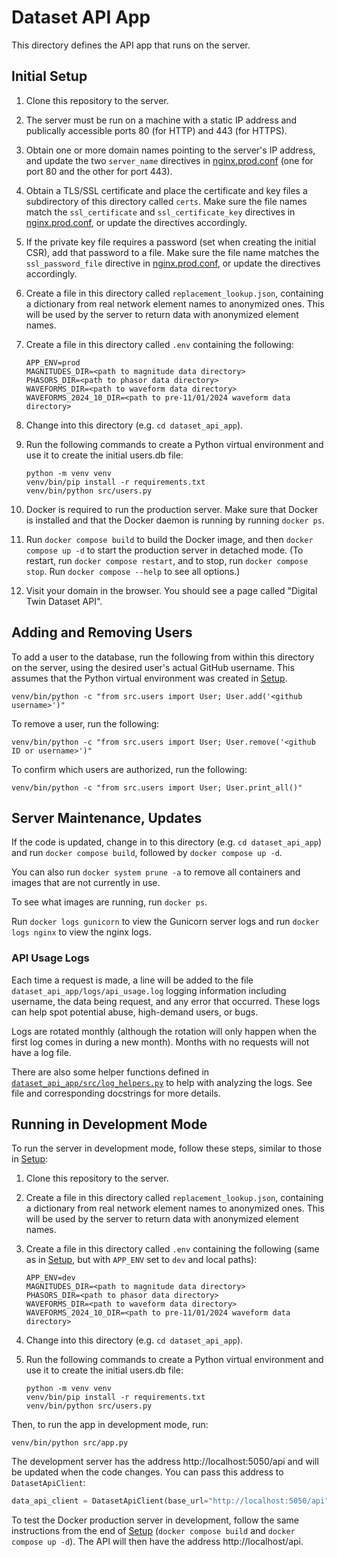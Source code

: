 # Dataset API App

This directory defines the API app that runs on the server.

## Initial Setup

1. Clone this repository to the server.

2. The server must be run on a machine with a static IP address and publically
   accessible ports 80 (for HTTP) and 443 (for HTTPS).

3. Obtain one or more domain names pointing to the server's IP address, and update the
   two `server_name` directives in [nginx.prod.conf](nginx.prod.conf) (one for port 80
   and the other for port 443).

4. Obtain a TLS/SSL certificate and place the certificate and key files a subdirectory
   of this directory called `certs`. Make sure the file names match the `ssl_certificate`
   and `ssl_certificate_key` directives in [nginx.prod.conf](nginx.prod.conf), or update
   the directives accordingly.

5. If the private key file requires a password (set when creating the initial CSR), add
   that password to a file. Make sure the file name matches the `ssl_password_file`
   directive in [nginx.prod.conf](nginx.prod.conf), or update the directives accordingly.

6. Create a file in this directory called `replacement_lookup.json`, containing a
   dictionary from real network element names to anonymized ones. This will be used by
   the server to return data with anonymized element names.

7. Create a file in this directory called `.env` containing the following:

   ```env
   APP_ENV=prod
   MAGNITUDES_DIR=<path to magnitude data directory>
   PHASORS_DIR=<path to phasor data directory>
   WAVEFORMS_DIR=<path to waveform data directory>
   WAVEFORMS_2024_10_DIR=<path to pre-11/01/2024 waveform data directory>
   ```

8. Change into this directory (e.g. `cd dataset_api_app`).

9. Run the following commands to create a Python virtual environment and use it to
   create the initial users.db file:

   ```
   python -m venv venv
   venv/bin/pip install -r requirements.txt
   venv/bin/python src/users.py
   ```

10. Docker is required to run the production server. Make sure that Docker is installed
    and that the Docker daemon is running by running `docker ps`.

11. Run `docker compose build` to build the Docker image, and then `docker compose up -d`
    to start the production server in detached mode. (To restart, run
    `docker compose restart`, and to stop, run `docker compose stop`. Run
    `docker compose --help` to see all options.)

12. Visit your domain in the browser. You should see a page called "Digital Twin Dataset
    API".

## Adding and Removing Users

To add a user to the database, run the following from within this directory on the
server, using the desired user's actual GitHub username. This assumes that the Python
virtual environment was created in [Setup](#setup).

```
venv/bin/python -c "from src.users import User; User.add('<github username>')"
```

To remove a user, run the following:

```
venv/bin/python -c "from src.users import User; User.remove('<github ID or username>')"
```

To confirm which users are authorized, run the following:

```
venv/bin/python -c "from src.users import User; User.print_all()"
```

## Server Maintenance, Updates

If the code is updated, change in to this directory (e.g. `cd dataset_api_app`) and run
`docker compose build`, followed by `docker compose up -d`.

You can also run `docker system prune -a` to remove all containers and images that are
not currently in use.

To see what images are running, run `docker ps`.

Run `docker logs gunicorn` to view the Gunicorn server logs and run `docker logs nginx`
to view the nginx logs.

### API Usage Logs

Each time a request is made, a line will be added to the file
`dataset_api_app/logs/api_usage.log` logging information including username, the data
being request, and any error that occurred. These logs can help spot potential abuse,
high-demand users, or bugs.

Logs are rotated monthly (although the rotation will only happen when the first log
comes in during a new month). Months with no requests will not have a log file.

There are also some helper functions defined in
[`dataset_api_app/src/log_helpers.py`](src/log_helpers.py) to help with analyzing the
logs. See file and corresponding docstrings for more details.

## Running in Development Mode

To run the server in development mode, follow these steps, similar to those in
[Setup](#setup):

1. Clone this repository to the server.

2. Create a file in this directory called `replacement_lookup.json`, containing a
   dictionary from real network element names to anonymized ones. This will be used by
   the server to return data with anonymized element names.

3. Create a file in this directory called `.env` containing the following (same as in
   [Setup](#setup), but with `APP_ENV` set to `dev` and local paths):

   ```env
   APP_ENV=dev
   MAGNITUDES_DIR=<path to magnitude data directory>
   PHASORS_DIR=<path to phasor data directory>
   WAVEFORMS_DIR=<path to waveform data directory>
   WAVEFORMS_2024_10_DIR=<path to pre-11/01/2024 waveform data directory>
   ```

4. Change into this directory (e.g. `cd dataset_api_app`).

5. Run the following commands to create a Python virtual environment and use it to
   create the initial users.db file:

   ```
   python -m venv venv
   venv/bin/pip install -r requirements.txt
   venv/bin/python src/users.py
   ```

Then, to run the app in development mode, run:

```
venv/bin/python src/app.py
```

The development server has the address http://localhost:5050/api and will be updated
when the code changes. You can pass this address to `DatasetApiClient`:

```python
data_api_client = DatasetApiClient(base_url="http://localhost:5050/api")
```

To test the Docker production server in development, follow the same instructions from
the end of [Setup](#setup) (`docker compose build` and `docker compose up -d`). The
API will then have the address http://localhost/api.
